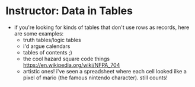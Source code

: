 # Instructor: Data in Tables

- if you're looking for kinds of tables that don't use rows as records, here are some examples:
    - truth tables/logic tables
    - i'd argue calendars
    - tables of contents ;)
    - the cool hazard square code things https://en.wikipedia.org/wiki/NFPA_704
    - artistic ones! i've seen a spreadsheet where each cell looked ilke a pixel of mario (the famous nintendo character). still counts!